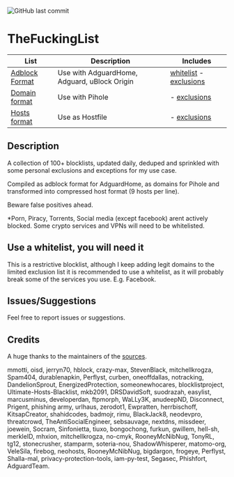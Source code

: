 ![GitHub last commit](https://img.shields.io/github/last-commit/eded333/TheFuckingList)

# TheFuckingList
| List 																							 | Description 										 | Includes 																																														                                                                                |
|------------------------------------------------------------------------------------------------|---------------------------------------------------|----------------------------------------------------------------------------------------------------------------------------------------------------------------------------------------------------------------------------------------------------------------------------------|
|[Adblock Format](https://raw.githubusercontent.com/eded333/TheFuckingList/main/adguardhome.txt) |Use with AdguardHome, Adguard, uBlock Origin		 |[whitelist](https://raw.githubusercontent.com/eded333/TheFuckingList/main/whitelist.txt) - [exclusions](https://raw.githubusercontent.com/eded333/TheFuckingList/main/exclusions.txt)	|
|[Domain format](https://raw.githubusercontent.com/eded333/TheFuckingList/main/pihole.txt) 	 	 |Use with Pihole 						             | - [exclusions](https://raw.githubusercontent.com/eded333/TheFuckingList/main/exclusions.txt)																	  		                |
|[Hosts format](https://raw.githubusercontent.com/eded333/TheFuckingList/main/hosts_nine.txt)	 |Use as Hostfile							         | - [exclusions](https://raw.githubusercontent.com/eded333/TheFuckingList/main/exclusions.txt)                                                        			  		                |

## Description

A collection of 100+ blocklists, updated daily, deduped and sprinkled with some personal exclusions and exceptions for my use case.

Compiled as adblock format for AdguardHome, as domains for Pihole and transformed into compressed host format (9 hosts per line).

Beware false positives ahead.

*Porn, Piracy, Torrents, Social media (except facebook) arent actively blocked. Some crypto services and VPNs will need to be whitelisted.

## Use a whitelist, you will need it

This is a restrictive blocklist, although I keep adding legit domains to the limited exclusion list it is recommended to use a whitelist, as it will probably break some of the services you use. E.g. Facebook.

## Issues/Suggestions

Feel free to report issues or suggestions.

## Credits

A huge thanks to the maintainers of the [sources](https://raw.githubusercontent.com/eded333/TheFuckingList/main/SOURCES.txt).

mmotti, oisd, jerryn70, hblock, crazy-max, StevenBlack, mitchellkrogza, Spam404, durablenapkin, Perflyst, curben, oneoffdallas, notracking, DandelionSprout, EnergizedProtection, someonewhocares, blocklistproject, Ultimate-Hosts-Blacklist, mkb2091, DRSDavidSoft, suodrazah, easylist, marcusminus, developerdan, ftpmorph, WaLLy3K, anudeepND, Disconnect, Prigent, phishing army, urlhaus, zerodot1, Ewpratten, herrbischoff, KitsapCreator, shahidcodes, badmojr, rimu, BlackJack8, neodevpro, threatcrowd, TheAntiSocialEngineer, sebsauvage, nextdns, missdeer, joewein, Socram, Sinfonietta, tiuxo, bongochong, furkun, gwillem, hell-sh, merkleID, mhxion, mitchellkrogza, no-cmyk, RooneyMcNibNug, TonyRL, tg12, stonecrusher, stamparm, soteria-nou, ShadowWhisperer, matomo-org, VeleSila, firebog, neohosts, RooneyMcNibNug, bigdargon, frogeye, Perflyst, Shalla-mal, privacy-protection-tools, iam-py-test, Segasec, Phishfort, AdguardTeam.